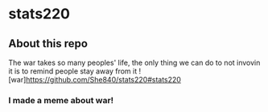 # stats220
## About this repo
The war takes so many peoples' life, the only thing we can do to not invovin it is to remind people stay away from it   ![war]https://github.com/She840/stats220#stats220
### I made a meme about war!
[](my_meme.png)

